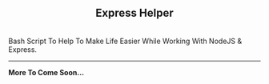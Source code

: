 <h2 align="center">Express Helper</h2>
<br/>
<span>
Bash Script To Help To Make Life Easier While Working With NodeJS & Express.
</span>
<hr/>
<b>More To Come Soon...</b>